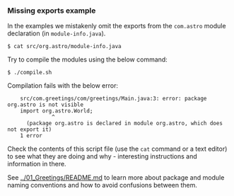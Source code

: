 ### Missing exports example

In the examples we mistakenly omit the exports from the `com.astro` module declaration (in `module-info.java`).

    $ cat src/org.astro/module-info.java
    
Try to compile the modules using the below command:

    $ ./compile.sh
    
Compilation fails with the below error:

```
    src/com.greetings/com/greetings/Main.java:3: error: package org.astro is not visible
    import org.astro.World;
              ^
      (package org.astro is declared in module org.astro, which does not export it)
    1 error
```
    
Check the contents of this script file (use the `cat` command or a text editor) to see what they are doing and why - interesting instructions and information in there.

See [../01_Greetings/README.md](../01_Greetings/README.md) to learn more about package and module naming conventions and how to avoid confusions between them.
